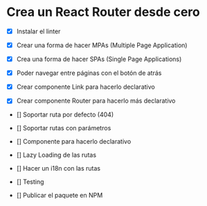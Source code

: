 # Crea un React Router desde cero

- [x] Instalar el linter

- [x] Crear una forma de hacer MPAs (Multiple Page Application)

- [x] Crea una forma de hacer SPAs (Single Page Applications)

- [x] Poder navegar entre páginas con el botón de atrás

- [x] Crear componente Link para hacerlo declarativo

- [x] Crear componente Router para hacerlo más declarativo

- [] Soportar ruta por defecto (404)

- [] Soportar rutas con parámetros

- [] Componente para hacerlo declarativo

- [] Lazy Loading de las rutas

- [] Hacer un i18n con las rutas

- [] Testing

- [] Publicar el paquete en NPM
